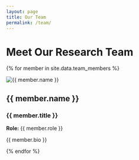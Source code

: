 ```yaml
---
layout: page
title: Our Team
permalink: /team/
---
```


# Meet Our Research Team

{% for member in site.data.team_members %}
<div class="team-member">
  <img src="{{ member.image | relative_url }}" alt="{{ member.name }}" class="member-image">
  <h2>{{ member.name }}</h2>
  <h3>{{ member.title }}</h3>
  <p><strong>Role:</strong> {{ member.role }}</p>
  <p>{{ member.bio }}</p>
</div>
{% endfor %}
